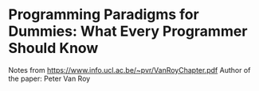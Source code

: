 # Programming Paradigms for Dummies: What Every Programmer Should Know
 Notes from https://www.info.ucl.ac.be/~pvr/VanRoyChapter.pdf
 Author of the paper: Peter Van Roy



